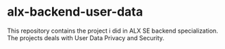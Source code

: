 # alx-backend-user-data
This repository contains the project i did in ALX SE backend specialization. The projects deals with User Data Privacy and Security.

